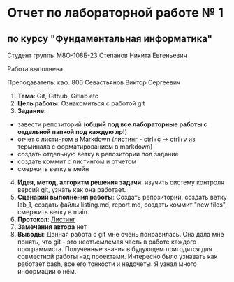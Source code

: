 # Отчет по лабораторной работе № 1
## по курсу "Фундаментальная информатика"

Студент группы М8О-108Б-23 Степанов Никита Евгеньевич

Работа выполнена 

Преподаватель: каф. 806 Севастьянов Виктор Сергеевич

1. **Тема**: Git, Github, Gitlab etc
2. **Цель работы**: Ознакомиться с работой git
3. **Задание**:
- завести репозиторий (**общий под все лабораторные работы с отдельной папкой под каждую лр!**)
- отчет с листингом в Markdown (листинг - ctrl+c -> ctrl+v из терминала с форматированием в markdown)
- создать отдельную ветку в репозитории под задание
- создать коммит с листингом и отчетом
- смержить ветку в мейн
4. **Идея, метод, алгоритм решения задачи**: изучить систему контроля версий git, узнать как она работает.
5. **Сценарий выполнения работы**: Создать репозиторий, создать ветку lab_1, создать файлы listing.md, report.md, создать коммит "new files", смержить ветку в main.
6. **Протокол**: [Листинг](https://github.com/n0w3e/labs/blob/main/lab1/listing.md)
7. **Замечания автора** нет
8. **Выводы**: Данная работа с git мне очень понравилась. Она дала мне понять, что git - это неотъемлемая часть в работе каждого программиста. Полученные знания в будующем пригодятся для совместной работы над проектами. Интересно было узнавать как работает bash, все его тонкости и недочеты. Я узнал много информации о нём.
